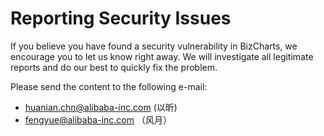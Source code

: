# Reporting Security Issues
If you believe you have found a security vulnerability in BizCharts, we encourage you to let us know right away. We will investigate all legitimate reports and do our best to quickly fix the problem.


Please send the content to the following e-mail:
- huanian.chn@alibaba-inc.com (以昕)
- fengyue@alibaba-inc.com （风月）
